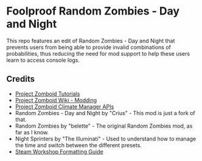 # Foolproof Random Zombies - Day and Night

This repo features an edit of Random Zombies - Day and Night that prevents users from being able to provide invalid combinations of probabilities, thus reducing the need for mod support to help these users learn to access console logs. 

## Credits

- [Project Zomboid Tutorials](https://theindiestone.com/forums/index.php?/forum/53-tutorials-resources/)
- [Project Zomboid Wiki - Modding](https://pzwiki.net/wiki/Modding)
- [Project Zomboid Climate Manager APIs](https://zomboid-javadoc.com/41.65/zombie/iso/weather/ClimateManager.html)
- Random Zombies - Day and Night by "Crius" - This mod is just a fork of that.
- Random Zombies by "belette" - The original Random Zombies mod, as far as I know.
- Night Sprinters by "The Illuminati" - Used to understand how to manage the time and switch between the different presets.
- [Steam Workshop Formatting Guide](https://steamcommunity.com/comment/Guide/formattinghelp)

